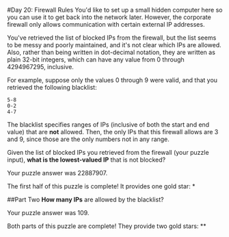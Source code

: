 #Day 20: Firewall Rules
You'd like to set up a small hidden computer here so you can use it to get back into the network later. 
However, the corporate firewall only allows communication with certain external IP addresses.

You've retrieved the list of blocked IPs from the firewall, but the list seems to be messy and poorly maintained, 
and it's not clear which IPs are allowed. Also, rather than being written in dot-decimal notation, they are written 
as plain 32-bit integers, which can have any value from 0 through 4294967295, inclusive.

For example, suppose only the values 0 through 9 were valid, and that you retrieved the following blacklist:
```
5-8
0-2
4-7
```
The blacklist specifies ranges of IPs (inclusive of both the start and end value) that are **not** allowed. 
Then, the only IPs that this firewall allows are 3 and 9, since those are the only numbers not in any range.

Given the list of blocked IPs you retrieved from the firewall (your puzzle input), **what is the lowest-valued 
IP** that is not blocked?

Your puzzle answer was 22887907.

The first half of this puzzle is complete! It provides one gold star: *

##Part Two
**How many IPs** are allowed by the blacklist?

Your puzzle answer was 109.

Both parts of this puzzle are complete! They provide two gold stars: **